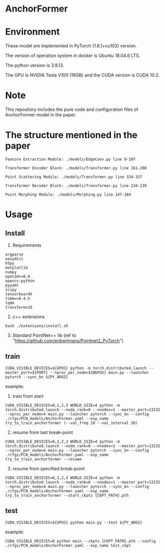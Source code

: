 # AnchorFormer 

# Environment

These model are implemented in PyTorch (1.8.1+cu102) version. 

The version of operation system in docker is Ubuntu 18.04.6 LTS.

The python version is 3.8.13. 

The GPU is NVIDIA Tesla V100 (16GB) and the CUDA version is CUDA 10.2.

# Note
This repository includes the pure code and configuration files of AnchorFormer model in the paper. 

# The structure mentioned in the paper
```
Feature Extraction Module: ./models/EdgeConv.py line 8-107

Transformer Encoder Block: ./models/Transformer.py line 161-208

Point Scattering Module: ./models/Transformer.py line 334-337

Transformer Decoder Block: ./models/Transformer.py line 210-239

Point Morphing Module: ./models/Morphing.py line 147-184
```

# Usage
## Install
1. Requirements
```
argparse
easydict
h5py
matplotlib
numpy
open3d==0.9
opencv-python
pyyaml
scipy
tensorboardX
timm==0.4.5 
tqdm
transforms3d
```
2. c++ extensions
```
bash ./extensions/install.sh
```
3. Standard PointNet++ lib 
(ref to "https://github.com/erikwijmans/Pointnet2_PyTorch")



## train
```
CUDA_VISIBLE_DEVICES=${GPUS} python -m torch.distributed.launch --master_port=${PORT} --nproc_per_node=${NGPUS} main.py --launcher pytorch --sync_bn ${PY_ARGS}
```
example:

1. train from start
```
CUDA_VISIBLE_DEVICES=0,1,2,3 WORLD_SIZE=4 python -m torch.distributed.launch --node_rank=0 --nnodes=1 --master_port=13232 --nproc_per_node=4 main.py --launcher pytorch --sync_bn --config ./cfgs/PCN_models/AnchorFormer.yaml --exp_name try_to_train_anchorformer (--val_freq 10 --val_interval 50) 
```

2. resume from last break-point
```
CUDA_VISIBLE_DEVICES=0,1,2,3 WORLD_SIZE=4 python -m torch.distributed.launch --node_rank=0 --nnodes=1 --master_port=13232 --nproc_per_node=4 main.py --launcher pytorch --sync_bn --config ./cfgs/PCN_models/AnchorFormer.yaml --exp_name try_to_train_anchorformer --resume
```
3. resume from specified break-point 
```
CUDA_VISIBLE_DEVICES=0,1,2,3 WORLD_SIZE=4 python -m torch.distributed.launch --node_rank=0 --nnodes=1 --master_port=13232 --nproc_per_node=4 main.py --launcher pytorch --sync_bn --config ./cfgs/PCN_models/AnchorFormer.yaml --exp_name try_to_train_anchorformer --start_ckpts {CKPT_PATH}.pth
```
## test
```
CUDA_VISIBLE_DEVICES=${GPUS} python main.py --test ${PY_ARGS}
```
example:
```
CUDA_VISIBLE_DEVICES=0 python main --ckpts {CKPT_PATH}.pth --config ./cfgs/PCN_models/AnchorFormer.yaml --exp_name test_ckpt
```
